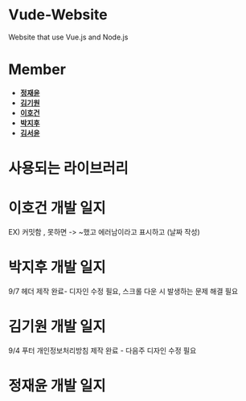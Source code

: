 # Vude-Website
Website that use Vue.js and Node.js

# Member

- **[정재윤](http://www.github.com/lastdefiance20)**
- **[김기원](http://www.github.com/justkiwon)**
- **[이호건](http://www.github.com/Hogeon-Lee)**
- **[박지후](http://www.github.com/janett105)**
- **[김서윤](http://www.github.com/ksyeun)**

# 사용되는 라이브러리




# 이호건 개발 일지
EX) 커밋함 , 못하면 -> ~했고 에러남이라고 표시하고 (날짜 작성)
# 박지후 개발 일지
9/7 헤더 제작 완료- 디자인 수정 필요, 스크롤 다운 시 발생하는 문제 해결 필요
# 김기원 개발 일지
9/4 푸터 개인정보처리방침 제작 완료 - 다음주 디자인 수정 필요
# 정재윤 개발 일지
